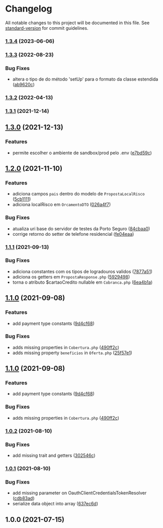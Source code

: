 # Changelog

All notable changes to this project will be documented in this file. See [standard-version](https://github.com/conventional-changelog/standard-version) for commit guidelines.

### [1.3.4](https://github.com/jetimob/portoseguro-sdk-php-laravel/compare/v1.3.3...v1.3.4) (2023-06-06)

### [1.3.3](https://github.com/jetimob/portoseguro-sdk-php-laravel/compare/v1.3.2...v1.3.3) (2022-08-23)


### Bug Fixes

* altera o tipo de do método 'setUp' para o formato da classe estendida ([ab9620c](https://github.com/jetimob/portoseguro-sdk-php-laravel/commit/ab9620c10f034e607f9387c35265f71d39cfa4e5))

### [1.3.2](https://github.com/jetimob/portoseguro-sdk-php-laravel/compare/v1.3.1...v1.3.2) (2022-04-13)

### [1.3.1](https://github.com/jetimob/portoseguro-sdk-php-laravel/compare/v1.3.0...v1.3.1) (2021-12-14)

## [1.3.0](https://github.com/jetimob/portoseguro-sdk-php-laravel/compare/v1.2.0...v1.3.0) (2021-12-13)


### Features

* permite escolher o ambiente de sandbox/prod pelo .env ([e7bd59c](https://github.com/jetimob/portoseguro-sdk-php-laravel/commit/e7bd59c2dec42f2a8847d8b2e03a148a4ef9f713))

## [1.2.0](https://github.com/jetimob/portoseguro-sdk-php-laravel/compare/v1.1.1...v1.2.0) (2021-11-10)


### Features

* adiciona campos `pais` dentro do modelo de `PropostaLocalRisco` ([5cb1111](https://github.com/jetimob/portoseguro-sdk-php-laravel/commit/5cb111172bb6ea3bb4d1cdfe7fcfaf6a60035fb5))
* adiciona localRisco em `OrcamentoDTO` ([026a4f7](https://github.com/jetimob/portoseguro-sdk-php-laravel/commit/026a4f7f05f889772a1fd8fed1f0ff640573a564))


### Bug Fixes

* atualiza  uri base do servidor de testes da Porto Seguro ([84cbaa0](https://github.com/jetimob/portoseguro-sdk-php-laravel/commit/84cbaa03c1ff92e5a72ef91a8870af27d51b6ecc))
* corrige retorno do setter de telefone residencial ([fe04eaa](https://github.com/jetimob/portoseguro-sdk-php-laravel/commit/fe04eaa307f67e011cfead71d70dad6f9a1dc635))

### [1.1.1](https://github.com/jetimob/portoseguro-sdk-php-laravel/compare/v1.1.0...v1.1.1) (2021-09-13)


### Bug Fixes

* adiciona constantes com os tipos de logradouros validos ([7877a51](https://github.com/jetimob/portoseguro-sdk-php-laravel/commit/7877a515d904892385de7471651c5ceb2993779b))
* adiciona os getters em `PropostaResponse.php` ([5929498](https://github.com/jetimob/portoseguro-sdk-php-laravel/commit/5929498808b4754e2d92d1ba67767320dd98c639))
* torna o atributo $cartaoCredito nullable em `Cobranca.php` ([6ea4b1a](https://github.com/jetimob/portoseguro-sdk-php-laravel/commit/6ea4b1a37a03c297a2aed5ddc9f80ec810a5b6f1))

## [1.1.0](https://github.com/jetimob/portoseguro-sdk-php-laravel/compare/v1.0.2...v1.1.0) (2021-09-08)


### Features

* add payment type constants ([9d4cf68](https://github.com/jetimob/portoseguro-sdk-php-laravel/commit/9d4cf685c2e59dadf309e1cf6118ee1100b0aa9f))


### Bug Fixes

* adds missing properties in `Cobertura.php` ([490ff2c](https://github.com/jetimob/portoseguro-sdk-php-laravel/commit/490ff2c6cdf948fb9cfe651cd46730c0a70da04a))
* adds missing property `beneficios` in `Oferta.php` ([25f57e1](https://github.com/jetimob/portoseguro-sdk-php-laravel/commit/25f57e1092d863608f89edcf3ffc40310b925ba9))

## [1.1.0](https://github.com/jetimob/portoseguro-sdk-php-laravel/compare/v1.0.2...v1.1.0) (2021-09-08)


### Features

* add payment type constants ([9d4cf68](https://github.com/jetimob/portoseguro-sdk-php-laravel/commit/9d4cf685c2e59dadf309e1cf6118ee1100b0aa9f))


### Bug Fixes

* adds missing properties in `Cobertura.php` ([490ff2c](https://github.com/jetimob/portoseguro-sdk-php-laravel/commit/490ff2c6cdf948fb9cfe651cd46730c0a70da04a))

### [1.0.2](https://github.com/jetimob/portoseguro-sdk-php-laravel/compare/v1.0.1...v1.0.2) (2021-08-10)


### Bug Fixes

* add missing trait and getters ([302546c](https://github.com/jetimob/portoseguro-sdk-php-laravel/commit/302546c617e6643ddf1dc6c89c5216e43ad744c9))

### [1.0.1](https://github.com/jetimob/portoseguro-sdk-php-laravel/compare/v1.0.0...v1.0.1) (2021-08-10)


### Bug Fixes

* add missing parameter on OauthClientCredentialsTokenResolver ([cdb83ad](https://github.com/jetimob/portoseguro-sdk-php-laravel/commit/cdb83ad0eab22dd6e51a58ea6a00337e5869d03f))
* serialize data object into array ([637ec6d](https://github.com/jetimob/portoseguro-sdk-php-laravel/commit/637ec6df1b234aeec39fff8c17f3a4f240aac508))

## 1.0.0 (2021-07-15)
